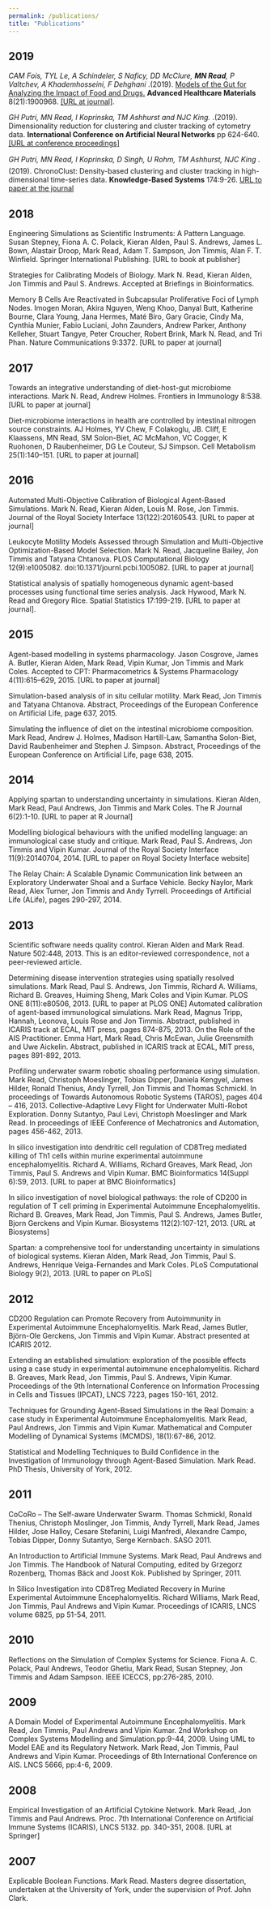 ```yaml
---
permalink: /publications/
title: "Publications"
---
```



## 2019

_CAM Fois, TYL Le, A Schindeler, S Naficy, DD McClure, **MN Read**, P Valtchev, A Khademhosseini, F Dehghani_
.(2019).
[Models of the Gut for Analyzing the Impact of Food and Drugs.](https://marknormanread.github.io/pubs/Fois_et_al-2019-Advanced_Healthcare_Materials.pdf)
**Advanced Healthcare Materials** 8(21):1900968.
[[URL at journal]](https://onlinelibrary.wiley.com/doi/full/10.1002/adhm.201900968).

_GH Putri, MN Read, I Koprinska, TM Ashhurst and NJC King._
.(2019).
Dimensionality reduction for clustering and cluster tracking of cytometry data.
**International Conference on Artificial Neural Networks** pp 624-640.
[[URL at conference proceedings]](https://link.springer.com/chapter/10.1007/978-3-030-30490-4_50)

_GH Putri, MN Read, I Koprinska, D Singh, U Rohm, TM Ashhurst, NJC King_
.(2019).
ChronoClust: Density-based clustering and cluster tracking in high-dimensional time-series data.
**Knowledge-Based Systems** 174:9-26.
[URL to paper at the journal](https://www.sciencedirect.com/science/article/abs/pii/S0950705119300796)

## 2018

Engineering Simulations as Scientific Instruments: A Pattern Language. Susan Stepney, Fiona A. C. Polack, Kieran Alden, Paul S. Andrews, James L. Bown, Alastair Droop, Mark Read, Adam T. Sampson, Jon Timmis, Alan F. T. Winfield. Springer International Publishing. [URL to book at publisher]

Strategies for Calibrating Models of Biology. Mark N. Read, Kieran Alden, Jon Timmis and Paul S. Andrews. Accepted at Briefings in Bioinformatics.

Memory B Cells Are Reactivated in Subcapsular Proliferative Foci of Lymph Nodes. Imogen Moran, Akira Nguyen, Weng Khoo, Danyal Butt, Katherine Bourne, Clara Young, Jana Hermes, Maté Biro, Gary Gracie, Cindy Ma, Cynthia Munier, Fabio Luciani, John Zaunders, Andrew Parker, Anthony Kelleher, Stuart Tangye, Peter Croucher, Robert Brink, Mark N. Read, and Tri Phan. Nature Communications 9:3372. [URL to paper at journal]

## 2017

Towards an integrative understanding of diet-host-gut microbiome interactions. Mark N. Read, Andrew Holmes. Frontiers in Immunology 8:538. [URL to paper at journal]

Diet-microbiome interactions in health are controlled by intestinal nitrogen source constraints. AJ Holmes, YV Chew, F Colakoglu, JB. Cliff, E Klaassens, MN Read, SM Solon-Biet, AC McMahon, VC Cogger, K Ruohonen, D Raubenheimer, DG Le Couteur, SJ Simpson. Cell Metabolism 25(1):140–151. [URL to paper at journal]

## 2016

Automated Multi-Objective Calibration of Biological Agent-Based Simulations. Mark N. Read, Kieran Alden, Louis M. Rose, Jon Timmis. Journal of the Royal Society Interface 13(122):20160543. [URL to paper at journal]

Leukocyte Motility Models Assessed through Simulation and Multi-Objective Optimization-Based Model Selection. Mark N. Read, Jacqueline Bailey, Jon Timmis and Tatyana Chtanova. PLOS Computational Biology 12(9):e1005082. doi:10.1371/journl.pcbi.1005082. [URL to paper at journal]

Statistical analysis of spatially homogeneous dynamic agent-based processes using functional time series analysis. Jack Hywood, Mark N. Read and Gregory Rice. Spatial Statistics 17:199-219. [URL to paper at journal].

## 2015

Agent-based modelling in systems pharmacology. Jason Cosgrove, James A. Butler, Kieran Alden, Mark Read, Vipin Kumar, Jon Timmis and Mark Coles. Accepted to CPT: Pharmacometrics & Systems Pharmacology 4(11):615–629, 2015. [URL to paper at journal]

Simulation-based analysis of in situ cellular motility. Mark Read, Jon Timmis and Tatyana Chtanova. Abstract, Proceedings of the European Conference on Artificial Life, page 637, 2015.

Simulating the influence of diet on the intestinal microbiome composition. Mark Read, Andrew J. Holmes, Madison Hartill-Law, Samantha Solon-Biet, David Raubenheimer and Stephen J. Simpson. Abstract, Proceedings of the European Conference on Artificial Life, page 638, 2015.

## 2014

Applying spartan to understanding uncertainty in simulations. Kieran Alden, Mark Read, Paul Andrews, Jon Timmis and Mark Coles. The R Journal 6(2):1-10. [URL to paper at R Journal]

Modelling biological behaviours with the unified modelling language: an immunological case study and critique. Mark Read, Paul S. Andrews, Jon Timmis and Vipin Kumar. Journal of the Royal Society Interface 11(9):20140704, 2014. [URL to paper on Royal Society Interface website]

The Relay Chain: A Scalable Dynamic Communication link between an Exploratory Underwater Shoal and a Surface Vehicle. Becky Naylor, Mark Read, Alex Turner, Jon Timmis and Andy Tyrrell. Proceedings of Artificial Life (ALife), pages 290-297, 2014.

## 2013

Scientific software needs quality control. Kieran Alden and Mark Read. Nature 502:448, 2013. This is an editor-reviewed correspondence, not a peer-reviewed article.

Determining disease intervention strategies using spatially resolved simulations. Mark Read, Paul S. Andrews, Jon Timmis, Richard A. Williams, Richard B. Greaves, Huiming Sheng, Mark Coles and Vipin Kumar. PLOS ONE 8(11):e80506, 2013. [URL to paper at PLOS ONE]
Automated calibration of agent-based immunological simulations. Mark Read, Magnus Tripp, Hannah, Leonova, Louis Rose and Jon Timmis. Abstract, published in ICARIS track at ECAL, MIT press, pages 874-875, 2013.
On the Role of the AIS Practitioner. Emma Hart, Mark Read, Chris McEwan, Julie Greensmith and Uwe Aickelin. Abstract, published in ICARIS track at ECAL, MIT press, pages 891-892, 2013.

Profiling underwater swarm robotic shoaling performance using simulation. Mark Read, Christoph Moeslinger, Tobias Dipper, Daniela Kengyel, James Hilder, Ronald Thenius, Andy Tyrrell, Jon Timmis and Thomas Schmickl. In proceedings of Towards Autonomous Robotic Systems (TAROS), pages 404 – 416, 2013.
Collective-Adaptive Levy Flight for Underwater Multi-Robot Exploration. Donny Sutantyo, Paul Levi, Christoph Moeslinger and Mark Read. In proceedings of IEEE Conference of Mechatronics and Automation, pages 456-462, 2013.

In silico investigation into dendritic cell regulation of CD8Treg mediated killing of Th1 cells within murine experimental autoimmune encephalomyelitis. Richard A. Williams, Richard Greaves, Mark Read, Jon Timmis, Paul S. Andrews and Vipin Kumar. BMC Bioinformatics 14(Suppl 6):S9, 2013. [URL to paper at BMC Bioinformatics]

In silico investigation of novel biological pathways: the role of CD200 in regulation of T cell priming in Experimental Autoimmune Encephalomyelitis. Richard B. Greaves, Mark Read, Jon Timmis, Paul S. Andrews, James Butler, Bjorn Gerckens and Vipin Kumar. Biosystems 112(2):107-121, 2013. [URL at Biosystems]

Spartan: a comprehensive tool for understanding uncertainty in simulations of biological systems. Kieran Alden, Mark Read, Jon Timmis, Paul S. Andrews, Henrique Veiga-Fernandes and Mark Coles. PLoS Computational Biology 9(2), 2013. [URL to paper on PLoS]

## 2012

CD200 Regulation can Promote Recovery from Autoimmunity in Experimental Autoimmune Encephalomyelitis. Mark Read, James Butler, Björn-Ole Gerckens, Jon Timmis and Vipin Kumar. Abstract presented at ICARIS 2012.

Extending an established simulation: exploration of the possible effects using a case study in experimental autoimmune encephalomyelitis. Richard B. Greaves, Mark Read, Jon Timmis, Paul S. Andrews, Vipin Kumar. Proceedings of the 9th International Conference on Information Processing in Cells and Tissues (IPCAT), LNCS 7223, pages 150-161, 2012.

Techniques for Grounding Agent-Based Simulations in the Real Domain: a case study in Experimental Autoimmune Encephalomyelitis. Mark Read, Paul Andrews, Jon Timmis and Vipin Kumar. Mathematical and Computer Modelling of Dynamical Systems (MCMDS), 18(1):67-86, 2012.

Statistical and Modelling Techniques to Build Confidence in the Investigation of Immunology through Agent-Based Simulation. Mark Read. PhD Thesis, University of York, 2012.

## 2011

CoCoRo – The Self-aware Underwater Swarm. Thomas Schmickl, Ronald Thenius, Christoph Moslinger, Jon Timmis, Andy Tyrrell, Mark Read, James Hilder, Jose Halloy, Cesare Stefanini, Luigi Manfredi, Alexandre Campo, Tobias Dipper, Donny Sutantyo, Serge Kernbach. SASO 2011.

An Introduction to Artificial Immune Systems. Mark Read, Paul Andrews and Jon Timmis. The Handbook of Natural Computing, edited by Grzegorz Rozenberg, Thomas Bäck and Joost Kok. Published by Springer, 2011.

In Silico Investigation into CD8Treg Mediated Recovery in Murine Experimental Autoimmune Encephalomyelitis. Richard Williams, Mark Read, Jon Timmis, Paul Andrews and Vipin Kumar. Proceedings of ICARIS, LNCS volume 6825, pp 51-54, 2011.

## 2010

Reflections on the Simulation of Complex Systems for Science. Fiona A. C. Polack, Paul Andrews, Teodor Ghetiu, Mark Read, Susan Stepney, Jon Timmis and Adam Sampson. IEEE ICECCS, pp:276-285, 2010.

## 2009

A Domain Model of Experimental Autoimmune Encephalomyelitis. Mark Read, Jon Timmis, Paul Andrews and Vipin Kumar. 2nd Workshop on Complex Systems Modelling and Simulation.pp:9-44, 2009.
Using UML to Model EAE and its Regulatory Network. Mark Read, Jon Timmis, Paul Andrews and Vipin Kumar. Proceedings of 8th International Conference on AIS. LNCS 5666, pp:4-6, 2009.

## 2008

Empirical Investigation of an Artificial Cytokine Network. Mark Read, Jon Timmis and Paul Andrews. Proc. 7th International Conference on Artificial Immune Systems (ICARIS), LNCS 5132. pp. 340-351, 2008. [URL at Springer]

## 2007

Explicable Boolean Functions. Mark Read. Masters degree dissertation, undertaken at the University of York, under the supervision of Prof. John Clark.
